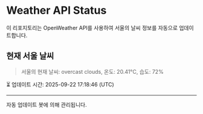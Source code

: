 
# Weather API Status

이 리포지토리는 OpenWeather API를 사용하여 서울의 날씨 정보를 자동으로 업데이트합니다.

## 현재 서울 날씨
> 서울의 현재 날씨: overcast clouds, 온도: 20.41°C, 습도: 72%

⏳ 업데이트 시간: 2025-09-22 17:18:46 (UTC)

---
자동 업데이트 봇에 의해 관리됩니다.
